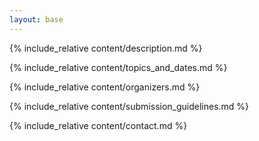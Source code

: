 ```yaml
---
layout: base
---
```


<!-- Use this file when retiring the current year. -->
<!-- Add index.md content here. -->

{% include_relative content/description.md %}

{% include_relative content/topics_and_dates.md %}

{% include_relative content/organizers.md %}

{% include_relative content/submission_guidelines.md %}

{% include_relative content/contact.md %}
